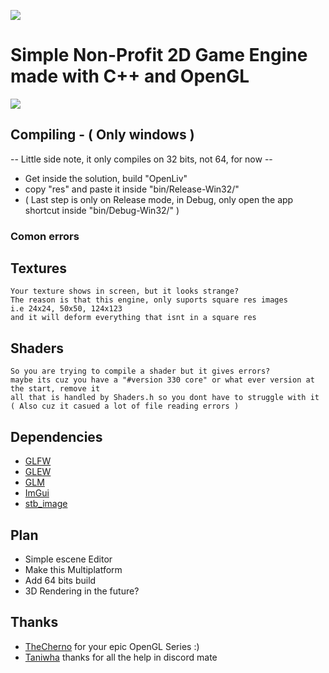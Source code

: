 ![](https://github.com/susyboy23/OpenLiv/blob/main/res/textures/Logo.png)
# Simple Non-Profit 2D Game Engine made with C++ and OpenGL

![](https://github.com/susyboy23/OpenLiv/blob/main/res/textures/Examples/example_image_0.png)
  
## Compiling - ( Only windows )
  -- Little side note, it only compiles on 32 bits, not 64, for now --
  - Get inside the solution, build "OpenLiv"
  - copy "res" and paste it inside "bin/Release-Win32/"
  - ( Last step is only on Release mode, in Debug, only open the app shortcut inside "bin/Debug-Win32/" )
  
### Comon errors
  ## Textures
    Your texture shows in screen, but it looks strange?
    The reason is that this engine, only suports square res images
    i.e 24x24, 50x50, 124x123
    and it will deform everything that isnt in a square res
  ## Shaders
    So you are trying to compile a shader but it gives errors?
    maybe its cuz you have a "#version 330 core" or what ever version at the start, remove it
    all that is handled by Shaders.h so you dont have to struggle with it
    ( Also cuz it casued a lot of file reading errors )


## Dependencies
  - [GLFW](https://github.com/taniwha/glfw/commits/master/include/GLFW/glfw3.h)
  - [GLEW](http://glew.sourceforge.net)
  - [GLM](https://github.com/g-truc/glm)
  - [ImGui](https://github.com/ocornut/imgui)
  - [stb_image](https://github.com/nothings/stb/blob/master/stb_image.h)

## Plan
  - Simple escene Editor
  - Make this Multiplatform
  - Add 64 bits build
  - 3D Rendering in the future?
  
## Thanks
  - [TheCherno](https://twitter.com/thecherno) for your epic OpenGL Series :)
  - [Taniwha](https://github.com/taniwha) thanks for all the help in discord mate
